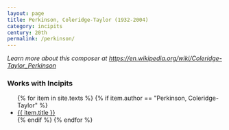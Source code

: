 ```yaml
---
layout: page
title: Perkinson, Coleridge-Taylor (1932-2004)
category: incipits
century: 20th
permalink: /perkinson/
---
```

*Learn more about this composer at <a href="https://en.wikipedia.org/wiki/Coleridge-Taylor_Perkinson" target="_blank">https://en.wikipedia.org/wiki/Coleridge-Taylor_Perkinson</a>*
<br/>

### Works with Incipits
<ul class="texts">
    {% for item in site.texts %}
      {% if item.author == "Perkinson, Coleridge-Taylor" %}
          <li class="text-title">
          <a href="{{ site.baseurl }}{{ item.url }}">
        {{ item.title }}
              </a>
    </li>
      {% endif %}
    {% endfor %}
</ul>
